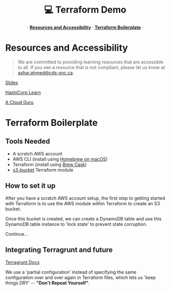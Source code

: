 <p align="center">
  <h1 align="center">💻 Terraform Demo</h1>
  <p align="center">
  &middot;
    <a href="https://github.com/cds-snc/terraform-demo"><strong>Resources and Accessibility</strong></a>
  &middot;
    <a href="https://github.com/cds-snc/terraform-demo"><strong>Terraform Boilerplate</strong></a>
  &middot;
  </p>
</p>

# Resources and Accessibility
> We are committed to providing learning resources that are accessible to all. If you see a resource that is not compliant, please let us know at ashar.ahmed@cds-snc.ca.

<a href="https://docs.google.com/presentation/d/1fAJBXQuxhNtrjaaIYOSN2YDJl92bhPgyf4VKySnzDIk/edit#slide=id.gfa3975480b_0_3">Slides</a>

<a href="https://learn.hashicorp.com/tutorials/terraform/">HashiCorp Learn</a>

<a href="https://learn.acloud.guru/">A Cloud Guru</a>

# Terraform Boilerplate 

## Tools Needed

- A scratch AWS account 
- AWS CLI (install using <a href="https://formulae.brew.sh/formula/awscli">Homebrew on macOS</a>)
- Terraform (install using <a href="https://learn.hashicorp.com/tutorials/terraform/install-cli">Brew Cask</a>)
- <a href="https://registry.terraform.io/modules/terraform-aws-modules/s3-bucket/aws/latest">s3-bucket</a> Terraform module



## How to set it up

After you have a scratch AWS account setup, the first step to getting started with Terraform is to use the AWS module within Terraform to create an S3 bucket.

Once this bucket is created, we can create a DynamoDB table and use this DynamoDB table instance to 'lock state' to prevent state corruption.

Continue...



## Integrating Terragrunt and future

<a href="https://terragrunt.gruntwork.io/docs/features/keep-your-remote-state-configuration-dry/">Terragrunt Docs</a>

We use a 'partial configuration' instead of specifying the same configuration over and over again in Terraform files, which lets us 'keep things DRY' -- **"Don't Repeat Yourself"**.
